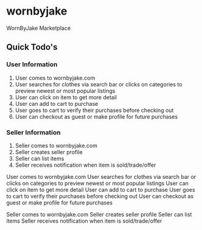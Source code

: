 # wornbyjake
WornByJake Marketplace


## Quick Todo's

### User Information
1. User comes to wornbyjake.com 
2. User searches for clothes via search bar or clicks on categories to preview newest or most popular listings 
3. User can click on item to get more detail 
4. User can add to cart to purchase 
5. User goes to cart to verify their purchases before checking out 
6. User can checkout as guest or make profile for future purchases

### Seller Information
1. Seller comes to wornbyjake.com 
2. Seller creates seller profile 
3. Seller can list items 
4. Seller receives notification when item is sold/trade/offer

User comes to wornbyjake.com
User searches for clothes via search bar or clicks on categories to preview newest or most popular listings
User can click on item to get more detail
User can add to cart to purchase
User goes to cart to verify their purchases before checking out
User can checkout as guest or make profile for future purchases

Seller comes to wornbyjake.com
Seller creates seller profile
Seller can list items
Seller receives notification when item is sold/trade/offer

